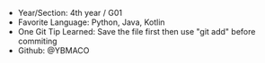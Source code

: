 - Year/Section: 4th year / G01
- Favorite Language: Python, Java, Kotlin
- One Git Tip Learned: Save the file first then use "git add" before commiting
- Github: @YBMACO
